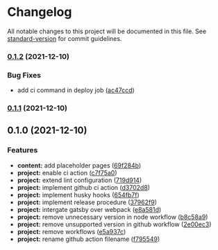 # Changelog

All notable changes to this project will be documented in this file. See [standard-version](https://github.com/conventional-changelog/standard-version) for commit guidelines.

### [0.1.2](https://github.com/koendirkvanesterik/site/compare/v0.1.1...v0.1.2) (2021-12-10)

### Bug Fixes

- add ci command in deploy job ([ac47ccd](https://github.com/koendirkvanesterik/site/commit/ac47ccd2ef91e4794bf472565d22f633f5efdf1c))

### [0.1.1](https://github.com/koendirkvanesterik/site/compare/v0.1.0...v0.1.1) (2021-12-10)

## 0.1.0 (2021-12-10)

### Features

- **content:** add placeholder pages ([69f284b](https://github.com/koendirkvanesterik/site/commit/69f284bd8d48cd03c1bcc61da90fdc27b7e1b7bd))
- **project:** enable ci action ([c7f75a0](https://github.com/koendirkvanesterik/site/commit/c7f75a0f5d70a077c786e5ef86b5b9aa738d6091))
- **project:** extend lint configuration ([719d914](https://github.com/koendirkvanesterik/site/commit/719d914a5909074ac39d0b7653e9a97808768034))
- **project:** implement github ci action ([d3702d8](https://github.com/koendirkvanesterik/site/commit/d3702d8592b526c4e46dadcae338c0db50db9a92))
- **project:** implement husky hooks ([654fb7f](https://github.com/koendirkvanesterik/site/commit/654fb7f850c38e2ccc19728f7deb622bbca86398))
- **project:** implement release procedure ([37962f9](https://github.com/koendirkvanesterik/site/commit/37962f9f6d93481a7ce0d004247cbc96141ae0cb))
- **project:** intergate gatsby over webpack ([e8a581d](https://github.com/koendirkvanesterik/site/commit/e8a581d6b44a4413dc863d9430882e7a3a40a860))
- **project:** remove unnecessary version in node workflow ([b8c58a9](https://github.com/koendirkvanesterik/site/commit/b8c58a9ffc96bee7f3879e3730b5dd7bb9d1511e))
- **project:** remove unsupported version in github workflow ([2e00ec3](https://github.com/koendirkvanesterik/site/commit/2e00ec353a5035ca9fa09b5276799f893b36fe2c))
- **project:** remove workflows ([e5a937c](https://github.com/koendirkvanesterik/site/commit/e5a937c4bcb27329a94bd1488c6cfec34b4e3f36))
- **project:** rename github action filename ([f795549](https://github.com/koendirkvanesterik/site/commit/f7955499d263a464088f7097db5295f7c8332645))
